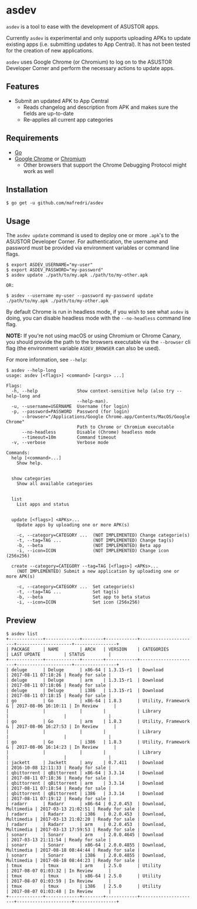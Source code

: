 # asdev

`asdev` is a tool to ease with the development of ASUSTOR apps.

Currently `asdev` is experimental and only supports uploading APKs to update existing apps (i.e. submitting updates to App Central). It has not been tested for the creation of new applications.

`asdev` uses Google Chrome (or Chromium) to log on to the ASUSTOR Developer Corner and perform the necessary actions to update apps.

## Features

* Submit an updated APK to App Central
    * Reads changelog and description from APK and makes sure the fields are up-to-date
    * Re-applies all current app categories

## Requirements

* [Go](https://golang.org/dl/)
* [Google Chrome](https://www.google.com/chrome/browser/desktop/index.html) or [Chromium](https://www.chromium.org/getting-involved/download-chromium)
    * Other browsers that support the Chrome Debugging Protocol might work as well

## Installation

```console
$ go get -u github.com/mafredri/asdev
```

## Usage

The `asdev update` command is used to deploy one or more `.apk`'s to the ASUSTOR Developer Corner. For authentication, the username and password must be provided via environment variables or command line flags.

```console
$ export ASDEV_USERNAME="my-user"
$ export ASDEV_PASSWORD="my-password"
$ asdev update ./path/to/my.apk ./path/to/my-other.apk

OR:

$ asdev --username my-user --password my-password update ./path/to/my.apk ./path/to/my-other.apk
```

By default Chrome is run in headless mode, if you wish to see what `asdev` is doing, you can disable headless mode with the `--no-headless` command line flag.

**NOTE:** If you're not using macOS or using Chromium or Chrome Canary, you should provide the path to the browsers executable via the `--browser` cli flag (the environment variable `ASDEV_BROWSER` can also be used).

For more information, see `--help`:

```console
$ asdev --help-long
usage: asdev [<flags>] <command> [<args> ...]

Flags:
  -h, --help               Show context-sensitive help (also try --help-long and
                           --help-man).
  -u, --username=USERNAME  Username (for login)
  -p, --password=PASSWORD  Password (for login)
      --browser="/Applications/Google Chrome.app/Contents/MacOS/Google Chrome"
                           Path to Chrome or Chromium executable
      --no-headless        Disable (Chrome) headless mode
      --timeout=10m        Command timeout
  -v, --verbose            Verbose mode

Commands:
  help [<command>...]
    Show help.


  show categories
    Show all available categories


  list
    List apps and status


  update [<flags>] <APKs>...
    Update apps by uploading one or more APK(s)

    -c, --category=CATEGORY ...  (NOT IMPLEMENTED) Change categorie(s)
    -t, --tag=TAG ...            (NOT IMPLEMENTED) Change tag(s)
    -b, --beta                   (NOT IMPLEMENTED) Beta app
    -i, --icon=ICON              (NOT IMPLEMENTED) Change icon (256x256)

  create --category=CATEGORY --tag=TAG [<flags>] <APKs>...
    (NOT IMPLEMENTED) Submit a new application by uploading one or more APK(s)

    -c, --category=CATEGORY ...  Set categorie(s)
    -t, --tag=TAG ...            Set tag(s)
    -b, --beta                   Set app to beta status
    -i, --icon=ICON              Set icon (256x256)
```

## Preview

```console
$ asdev list
+-------------+-------------+--------+------------+----------------------+---------------------+----------------+
| PACKAGE     | NAME        | ARCH   | VERSION    | CATEGORIES           | LAST UPDATE         | STATUS         |
+-------------+-------------+--------+------------+----------------------+---------------------+----------------+
| deluge      | Deluge      | x86-64 | 1.3.15-r1  | Download             | 2017-08-11 07:18:26 | Ready for sale |
| deluge      | Deluge      | arm    | 1.3.15-r1  | Download             | 2017-08-11 07:18:06 | Ready for sale |
| deluge      | Deluge      | i386   | 1.3.15-r1  | Download             | 2017-08-11 07:18:15 | Ready for sale |
| go          | Go          | x86-64 | 1.8.3      | Utility, Framework & | 2017-08-06 16:10:11 | In Review      |
|             |             |        |            | Library              |                     |                |
| go          | Go          | arm    | 1.8.3      | Utility, Framework & | 2017-08-06 16:27:53 | In Review      |
|             |             |        |            | Library              |                     |                |
| go          | Go          | i386   | 1.8.3      | Utility, Framework & | 2017-08-06 16:14:23 | In Review      |
|             |             |        |            | Library              |                     |                |
| jackett     | Jackett     | any    | 0.7.411    | Download             | 2016-10-08 12:11:33 | Ready for sale |
| qbittorrent | qBittorrent | x86-64 | 3.3.14     | Download             | 2017-08-11 07:18:36 | Ready for sale |
| qbittorrent | qBittorrent | arm    | 3.3.14     | Download             | 2017-08-11 07:18:54 | Ready for sale |
| qbittorrent | qBittorrent | i386   | 3.3.14     | Download             | 2017-08-11 07:19:12 | Ready for sale |
| radarr      | Radarr      | x86-64 | 0.2.0.453  | Download, Multimedia | 2017-03-13 21:02:51 | Ready for sale |
| radarr      | Radarr      | i386   | 0.2.0.453  | Download, Multimedia | 2017-03-13 21:02:20 | Ready for sale |
| radarr      | Radarr      | arm    | 0.2.0.453  | Download, Multimedia | 2017-03-13 17:59:53 | Ready for sale |
| sonarr      | Sonarr      | arm    | 2.0.0.4645 | Download             | 2017-03-13 21:11:54 | Ready for sale |
| sonarr      | Sonarr      | x86-64 | 2.0.0.4855 | Download, Multimedia | 2017-08-18 08:44:44 | Ready for sale |
| sonarr      | Sonarr      | i386   | 2.0.0.4855 | Download, Multimedia | 2017-08-18 08:44:23 | Ready for sale |
| tmux        | tmux        | arm    | 2.5.0      | Utility              | 2017-08-07 01:03:32 | In Review      |
| tmux        | tmux        | x86-64 | 2.5.0      | Utility              | 2017-08-07 01:03:59 | In Review      |
| tmux        | tmux        | i386   | 2.5.0      | Utility              | 2017-08-07 01:03:48 | In Review      |
+-------------+-------------+--------+------------+----------------------+---------------------+----------------+
```
